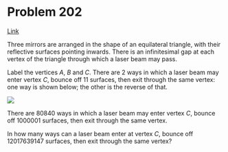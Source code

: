 # Problem 202

[Link](https://projecteuler.net/problem=202)

Three mirrors are arranged in the shape of an equilateral triangle, with their reflective surfaces pointing inwards. There is an infinitesimal gap at each vertex of the triangle through which a laser beam may pass.

Label the vertices $A$, $B$ and $C$. There are $2$ ways in which a laser beam may enter vertex $C$, bounce off $11$ surfaces, then exit through the same vertex: one way is shown below; the other is the reverse of that.

![](resources/images/0202_laserbeam.gif?1678992055)

There are $80840$ ways in which a laser beam may enter vertex $C$, bounce off $1000001$ surfaces, then exit through the same vertex.

In how many ways can a laser beam enter at vertex $C$, bounce off $12017639147$ surfaces, then exit through the same vertex?